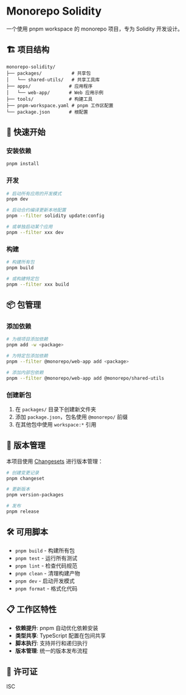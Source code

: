 # Monorepo Solidity

一个使用 pnpm workspace 的 monorepo 项目，专为 Solidity 开发设计。

## 🏗️ 项目结构

```
monorepo-solidity/
├── packages/           # 共享包
│   └── shared-utils/   # 共享工具库
├── apps/              # 应用程序
│   └── web-app/       # Web 应用示例
├── tools/             # 构建工具
├── pnpm-workspace.yaml # pnpm 工作区配置
└── package.json       # 根配置
```

## 🚀 快速开始

### 安装依赖

```bash
pnpm install
```

### 开发

```bash
# 启动所有应用的开发模式
pnpm dev

# 启动合约编译更新本地配置
pnpm --filter solidity update:config

# 或单独启动某个应用
pnpm --filter xxx dev

```

### 构建

```bash
# 构建所有包
pnpm build

# 或构建特定包
pnpm --filter xxx build
```

## 📦 包管理

### 添加依赖

```bash
# 为根项目添加依赖
pnpm add -w <package>

# 为特定包添加依赖
pnpm --filter @monorepo/web-app add <package>

# 添加内部包依赖
pnpm --filter @monorepo/web-app add @monorepo/shared-utils
```

### 创建新包

1. 在 `packages/` 目录下创建新文件夹
2. 添加 `package.json`，包名使用 `@monorepo/` 前缀
3. 在其他包中使用 `workspace:*` 引用

## 🔄 版本管理

本项目使用 [Changesets](https://github.com/changesets/changesets) 进行版本管理：

```bash
# 创建变更记录
pnpm changeset

# 更新版本
pnpm version-packages

# 发布
pnpm release
```

## 🛠️ 可用脚本

- `pnpm build` - 构建所有包
- `pnpm test` - 运行所有测试
- `pnpm lint` - 检查代码规范
- `pnpm clean` - 清理构建产物
- `pnpm dev` - 启动开发模式
- `pnpm format` - 格式化代码

## 📋 工作区特性

- **依赖提升**: pnpm 自动优化依赖安装
- **类型共享**: TypeScript 配置在包间共享
- **脚本执行**: 支持并行和递归执行
- **版本管理**: 统一的版本发布流程

## 📄 许可证

ISC 